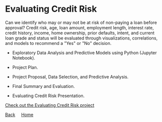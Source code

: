 <link rel="stylesheet" href="/assets/css/main.css">

# Evaluating Credit Risk

<div class="group" markdown="1">

Can we identify who may or may not be at risk of non-paying a loan before approval?  Credit risk, age, loan amount, employment length, interest rate, credit history, income, home ownership, prior defaults, intent, and current loan grade and status will be evaluated through visualizations, correlations, and models to recommend a "Yes" or "No" decision.

*	Exploratory Data Analysis and Predictive Models using Python (Jupyter Notebook).

*	Project Plan.

*	Project Proposal, Data Selection, and Predictive Analysis.

*	Final Summary and Evaluation.

*	Evaluating Credit Risk Presentation.

[Check out the Evaluating Credit Risk project](https://github.com/michelle-bh/michelle-bh.github.io/tree/main/Evaluating-Credit-Risk)

</div>

[Back](../README.md) &nbsp; &nbsp; [Home](https://michelle-bh.github.io/)


